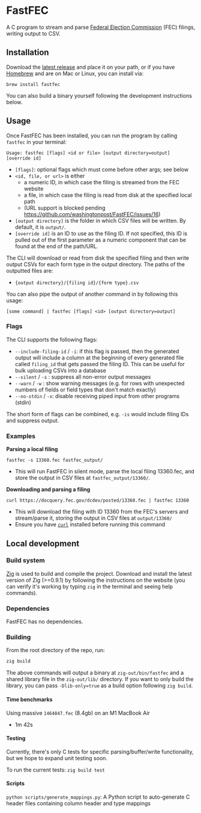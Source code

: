 # FastFEC

A C program to stream and parse [Federal Election Commission](https://www.fec.gov/) (FEC) filings, writing output to CSV.

## Installation

Download the [latest release](https://github.com/WPMedia/FastFEC/releases/latest) and place it on your path, or if you have [Homebrew](https://brew.sh/) and are on Mac or Linux, you can install via:

```
brew install fastfec
```

You can also build a binary yourself following the development instructions below.

## Usage

Once FastFEC has been installed, you can run the program by calling `fastfec` in your terminal:

```
Usage: fastfec [flags] <id or file> [output directory=output] [override id]
```

- `[flags]`: optional flags which must come before other args; see below
- `<id, file, or url>` is either
  - a numeric ID, in which case the filing is streamed from the FEC website
  - a file, in which case the filing is read from disk at the specified local path
  - (URL support is blocked pending https://github.com/washingtonpost/FastFEC/issues/16)
- `[output directory]` is the folder in which CSV files will be written. By default, it is `output/`.
- `[override id]` is an ID to use as the filing ID. If not specified, this ID is pulled out of the first parameter as a numeric component that can be found at the end of the path/URL.

The CLI will download or read from disk the specified filing and then write output CSVs for each form type in the output directory. The paths of the outputted files are:

- `{output directory}/{filing id}/{form type}.csv`

You can also pipe the output of another command in by following this usage:

```
[some command] | fastfec [flags] <id> [output directory=output]
```

### Flags

The CLI supports the following flags:

- `--include-filing-id` / `-i`: if this flag is passed, then the generated output will include a column at the beginning of every generated file called `filing_id` that gets passed the filing ID. This can be useful for bulk uploading CSVs into a database
- `--silent` / `-s` : suppress all non-error output messages
- `--warn` / `-w` : show warning messages (e.g. for rows with unexpected numbers of fields or field types that don't match exactly)
- `--no-stdin` / `-x`: disable receiving piped input from other programs (stdin)

The short form of flags can be combined, e.g. `-is` would include filing IDs and suppress output.

### Examples

**Parsing a local filing**

`fastfec -s 13360.fec fastfec_output/`

- This will run FastFEC in silent mode, parse the local filing 13360.fec, and store the output in CSV files at `fastfec_output/13360/`.

**Downloading and parsing a filing**

`curl https://docquery.fec.gov/dcdev/posted/13360.fec | fastfec 13360`

- This will download the filing with ID 13360 from the FEC's servers and stream/parse it, storing the output in CSV files at `output/13360/`
- Ensure you have [`curl`](https://curl.se/download.html) installed before running this command

## Local development

### Build system

[Zig](https://ziglang.org/) is used to build and compile the project. Download and install the latest version of Zig (>=0.9.1) by following the instructions on the website (you can verify it's working by typing `zig` in the terminal and seeing help commands).

### Dependencies

FastFEC has no dependencies.

### Building

From the root directory of the repo, run:

```sh
zig build
```

The above commands will output a binary at `zig-out/bin/fastfec` and a shared library file in the `zig-out/lib/` directory. If you want to only build the library, you can pass `-Dlib-only=true` as a build option following `zig build`.

#### Time benchmarks

Using massive `1464847.fec` (8.4gb) on an M1 MacBook Air

- 1m 42s

#### Testing

Currently, there's only C tests for specific parsing/buffer/write functionality, but we hope to expand unit testing soon.

To run the current tests: `zig build test`

#### Scripts

`python scripts/generate_mappings.py`: A Python script to auto-generate C header files containing column header and type mappings
